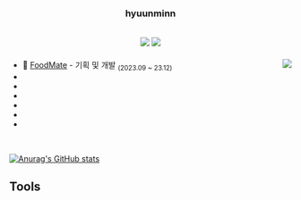 <div align="center">
  
  ### hyuunminn
  

<a href="https://ansgusals0627.tistory.com"><img src="https://img.shields.io/badge/개발 블로그-E5511E?style=badge&logo=Tistory&logoColor=white"/></a> <a href="https://www.notion.so/Mun-s-ee4c90ed78374f268d25a37a1f538c93?pvs=4"><img src="https://img.shields.io/badge/Mun's-000000?style=badge&logo=notion&logoColor=white"/></a> 
  ---

</div>

<a href="https://solved.ac/mhm0627"><img align="right" src="http://mazassumnida.wtf/api/v2/generate_badge?boj=mhm0627&theme=dark"/></a>

- 🍔 [FoodMate](링크) - 기획 및 개발 <sub>(2023.09 ~ 23.12)</sub>
- 
- 
- 
- 
- 
- 

<br/>

[![Anurag's GitHub stats](https://github-readme-stats.vercel.app/api?username=moonhyeonmin)](https://github.com/moonhyeonmin/github-readme-stats)

## Tools

</div>
</details>
